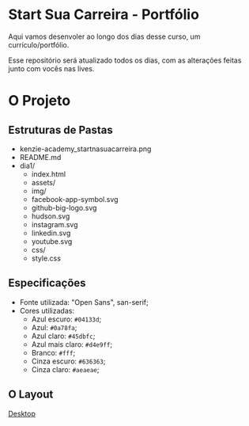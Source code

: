 # Start Sua Carreira - Portfólio

Aqui vamos desenvoler ao longo dos dias desse curso, um currículo/portfólio.

Esse repositório será atualizado todos os dias, com as alterações feitas junto com vocês nas lives.

# O Projeto

## Estruturas de Pastas

  * kenzie-academy_startnasuacarreira.png
  * README.md
  * dia1/
    - index.html
    - assets/
     - img/
      - facebook-app-symbol.svg
      - github-big-logo.svg
      - hudson.svg
      - instagram.svg
      - linkedin.svg
      - youtube.svg
     - css/
      - style.css

## Especificações

  * Fonte utilizada: "Open Sans", san-serif;
  * Cores utilizadas:
    - Azul escuro: `#04133d`;
    - Azul: `#0a78fa`;
    - Azul claro: `#45dbfc`;
    - Azul mais claro: `#d4e9ff`;
    - Branco: `#fff`;
    - Cinza escuro: `#636363`;
    - Cinza claro: `#aeaeae`;

## O Layout

[Desktop](https://github.com/Kenzie-Academy-Brasil/portfolio-start-sua-carreira/blob/main/kenzie-acaddemy_startsuacarreira.png)
